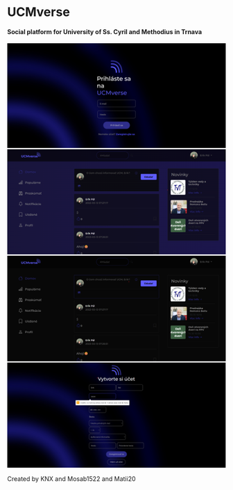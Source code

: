# UCMverse
#### Social platform for University of Ss. Cyril and Methodius in Trnava

![photo](./ucm/1.png?raw=true)
![photo](./ucm/2.png?raw=true)
![photo](./ucm/3.png?raw=true)
![photo](./ucm/4.png?raw=true)

Created by KNX and Mosab1522 and Matii20
